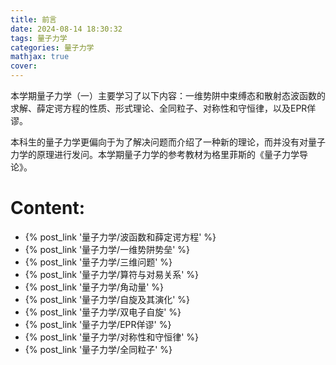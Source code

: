 ```yaml
---
title: 前言
date: 2024-08-14 18:30:32
tags: 量子力学
categories: 量子力学
mathjax: true
cover: 
---
```

本学期量子力学（一）主要学习了以下内容：一维势阱中束缚态和散射态波函数的求解、薛定谔方程的性质、形式理论、全同粒子、对称性和守恒律，以及EPR佯谬。

本科生的量子力学更偏向于为了解决问题而介绍了一种新的理论，而并没有对量子力学的原理进行发问。本学期量子力学的参考教材为格里菲斯的《量子力学导论》。

# Content:
- {% post_link '量子力学/波函数和薛定谔方程' %}
- {% post_link '量子力学/一维势阱势垒' %}
- {% post_link '量子力学/三维问题' %}
- {% post_link '量子力学/算符与对易关系' %}
- {% post_link '量子力学/角动量' %}
- {% post_link '量子力学/自旋及其演化' %}
- {% post_link '量子力学/双电子自旋' %}
- {% post_link '量子力学/EPR佯谬' %}
- {% post_link '量子力学/对称性和守恒律' %}
- {% post_link '量子力学/全同粒子' %}